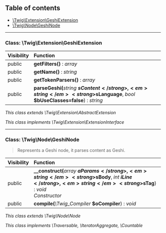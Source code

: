 ## Table of contents

- [\Twig\Extension\GeshiExtension](#class-twigextensiongeshiextension)
- [\Twig\Node\GeshiNode](#class-twignodegeshinode)

<hr />

### Class: \Twig\Extension\GeshiExtension

| Visibility | Function |
|:-----------|:---------|
| public | <strong>getFilters()</strong> : <em>array</em> |
| public | <strong>getName()</strong> : <em>string</em> |
| public | <strong>getTokenParsers()</strong> : <em>array</em> |
| public | <strong>parseGeshi(</strong><em>string</em> <strong>$sContent</strong>, <em>string</em> <strong>$sLanguage</strong>, <em>bool</em> <strong>$bUseClasses=false</strong>)</strong> : <em>string</em> |

*This class extends \Twig\Extension\AbstractExtension*

*This class implements \Twig\Extension\ExtensionInterface*

<hr />

### Class: \Twig\Node\GeshiNode

> Represents a Geshi node, it parses content as Geshi.

| Visibility | Function |
|:-----------|:---------|
| public | <strong>__construct(</strong><em>array</em> <strong>$aParams</strong>, <em>string</em> <strong>$sBody</strong>, <em>int</em> <strong>$iLine</strong>, <em>string</em> <strong>$sTag</strong>)</strong> : <em>void</em><br /><em>Constructor</em> |
| public | <strong>compile(</strong><em>\Twig_Compiler</em> <strong>$oCompiler</strong>)</strong> : <em>void</em> |

*This class extends \Twig\Node\Node*

*This class implements \Traversable, \IteratorAggregate, \Countable*

